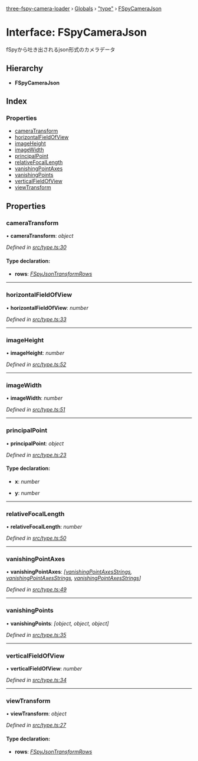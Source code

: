 [three-fspy-camera-loader](../README.md) › [Globals](../globals.md) › ["type"](../modules/_type_.md) › [FSpyCameraJson](_type_.fspycamerajson.md)

# Interface: FSpyCameraJson

fSpyから吐き出されるjson形式のカメラデータ

## Hierarchy

* **FSpyCameraJson**

## Index

### Properties

* [cameraTransform](_type_.fspycamerajson.md#cameratransform)
* [horizontalFieldOfView](_type_.fspycamerajson.md#horizontalfieldofview)
* [imageHeight](_type_.fspycamerajson.md#imageheight)
* [imageWidth](_type_.fspycamerajson.md#imagewidth)
* [principalPoint](_type_.fspycamerajson.md#principalpoint)
* [relativeFocalLength](_type_.fspycamerajson.md#relativefocallength)
* [vanishingPointAxes](_type_.fspycamerajson.md#vanishingpointaxes)
* [vanishingPoints](_type_.fspycamerajson.md#vanishingpoints)
* [verticalFieldOfView](_type_.fspycamerajson.md#verticalfieldofview)
* [viewTransform](_type_.fspycamerajson.md#viewtransform)

## Properties

###  cameraTransform

• **cameraTransform**: *object*

*Defined in [src/type.ts:30](https://github.com/nasikusa/THREE.FSpyCamera/blob/f992a0c/src/type.ts#L30)*

#### Type declaration:

* **rows**: *[FSpyJsonTransformRows](../modules/_type_.md#fspyjsontransformrows)*

___

###  horizontalFieldOfView

• **horizontalFieldOfView**: *number*

*Defined in [src/type.ts:33](https://github.com/nasikusa/THREE.FSpyCamera/blob/f992a0c/src/type.ts#L33)*

___

###  imageHeight

• **imageHeight**: *number*

*Defined in [src/type.ts:52](https://github.com/nasikusa/THREE.FSpyCamera/blob/f992a0c/src/type.ts#L52)*

___

###  imageWidth

• **imageWidth**: *number*

*Defined in [src/type.ts:51](https://github.com/nasikusa/THREE.FSpyCamera/blob/f992a0c/src/type.ts#L51)*

___

###  principalPoint

• **principalPoint**: *object*

*Defined in [src/type.ts:23](https://github.com/nasikusa/THREE.FSpyCamera/blob/f992a0c/src/type.ts#L23)*

#### Type declaration:

* **x**: *number*

* **y**: *number*

___

###  relativeFocalLength

• **relativeFocalLength**: *number*

*Defined in [src/type.ts:50](https://github.com/nasikusa/THREE.FSpyCamera/blob/f992a0c/src/type.ts#L50)*

___

###  vanishingPointAxes

• **vanishingPointAxes**: *[[vanishingPointAxesStrings](../modules/_type_.md#vanishingpointaxesstrings), [vanishingPointAxesStrings](../modules/_type_.md#vanishingpointaxesstrings), [vanishingPointAxesStrings](../modules/_type_.md#vanishingpointaxesstrings)]*

*Defined in [src/type.ts:49](https://github.com/nasikusa/THREE.FSpyCamera/blob/f992a0c/src/type.ts#L49)*

___

###  vanishingPoints

• **vanishingPoints**: *[object, object, object]*

*Defined in [src/type.ts:35](https://github.com/nasikusa/THREE.FSpyCamera/blob/f992a0c/src/type.ts#L35)*

___

###  verticalFieldOfView

• **verticalFieldOfView**: *number*

*Defined in [src/type.ts:34](https://github.com/nasikusa/THREE.FSpyCamera/blob/f992a0c/src/type.ts#L34)*

___

###  viewTransform

• **viewTransform**: *object*

*Defined in [src/type.ts:27](https://github.com/nasikusa/THREE.FSpyCamera/blob/f992a0c/src/type.ts#L27)*

#### Type declaration:

* **rows**: *[FSpyJsonTransformRows](../modules/_type_.md#fspyjsontransformrows)*
